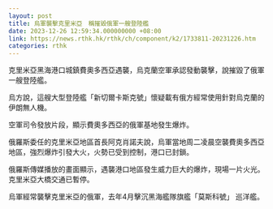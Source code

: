 ```yaml
---
layout: post
title: 烏軍襲擊克里米亞　稱摧毀俄軍一艘登陸艦
date: 2023-12-26 12:59:34.000000000 +08:00
link: https://news.rthk.hk/rthk/ch/component/k2/1733811-20231226.htm
categories: rthk
---
```


克里米亞黑海港口城鎮費奧多西亞遇襲，烏克蘭空軍承認發動襲擊，說摧毀了俄軍一艘登陸艦。

烏方說，這艘大型登陸艦「新切爾卡斯克號」懷疑載有俄方經常使用針對烏克蘭的伊朗無人機。

空軍司令發放片段，顯示費奧多西亞的俄軍基地發生爆炸。

俄羅斯委任的克里米亞地區首長阿克肖諾夫說，烏軍當地周二凌晨空襲費奧多西亞地區，強烈爆炸引發大火，火勢已受到控制，港口已封鎖。

俄羅斯傳媒播放的畫面顯示，遇襲港口地區發生威力巨大的爆炸，現場一片火光。克里米亞大橋交通已暫停。

烏軍經常襲擊克里米亞的俄軍，去年4月擊沉黑海艦隊旗艦「莫斯科號」 巡洋艦。
